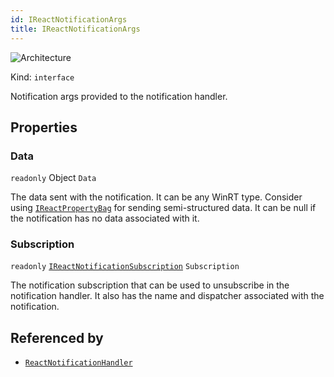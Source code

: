 ```yaml
---
id: IReactNotificationArgs
title: IReactNotificationArgs
---
```


![Architecture](https://img.shields.io/badge/architecture-new_&_old-green)

Kind: `interface`

Notification args provided to the notification handler.

## Properties
### Data
`readonly`  Object `Data`

The data sent with the notification. It can be any WinRT type. Consider using [`IReactPropertyBag`](IReactPropertyBag) for sending semi-structured data. It can be null if the notification has no data associated with it.

### Subscription
`readonly`  [`IReactNotificationSubscription`](IReactNotificationSubscription) `Subscription`

The notification subscription that can be used to unsubscribe in the notification handler. It also has the name and dispatcher associated with the notification.

## Referenced by
- [`ReactNotificationHandler`](ReactNotificationHandler)
